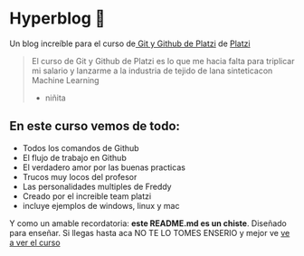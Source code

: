 # Hyperblog 🩵
Un blog increíble para el curso de[ Git y Github de Platzi](https://platzi.com/cursos/git-github/) de [Platzi](https://platzi.com/)
>El curso de Git y Github de Platzi es lo que me hacia falta para triplicar mi salario y lanzarme a la industria de tejido de lana sinteticacon Machine Learning
> - niñita

## En este curso vemos de todo:
* Todos los comandos de Github
* El flujo de trabajo en Github
* El verdadero amor por las buenas practicas 
* Trucos muy locos del profesor 
* Las personalidades multiples de Freddy
* Creado por el increible team platzi
* incluye ejemplos de windows, linux y mac

Y como un amable recordatoria: **este README.md es un chiste**. Diseñado para enseñar. Si llegas hasta aca NO TE LO TOMES ENSERIO y mejor ve [ve a ver el curso](https://platzi.com/cursos/git-github/)
